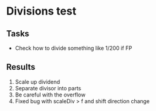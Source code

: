 # Divisions test 

## Tasks

* Check how to divide something like 1/200 if FP

## Results

1. Scale up dividend
2. Separate divisor into parts
3. Be careful with the overflow
4. Fixed bug with scaleDiv > f and shift direction change